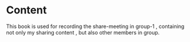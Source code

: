 # Content

This book is used for recording the share-meeting in group-1 , containing not only my sharing content , but also other members in group.


